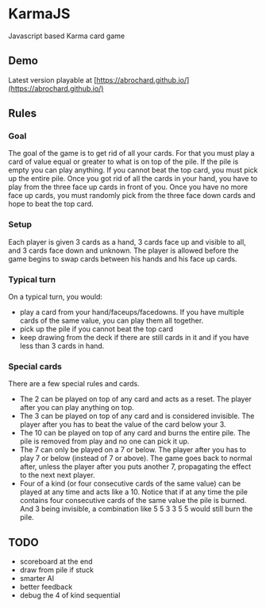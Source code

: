# KarmaJS
Javascript based Karma card game

## Demo
Latest version playable at [https://abrochard.github.io/](https://abrochard.github.io/)

## Rules

### Goal
The goal of the game is to get rid of all your cards. For that you
must play a card of value equal or greater to what is on top of the
pile. If the pile is empty you can play anything. If you cannot beat
the top card, you must pick up the entire pile. Once you got rid of
all the cards in your hand, you have to play from the three face up
cards in front of you. Once you have no more face up cards, you must
randomly pick from the three face down cards and hope to beat the top
card.

### Setup
Each player is given 3 cards as a hand, 3 cards face up and visible to
all, and 3 cards face down and unknown. The player is allowed before
the game begins to swap cards between his hands and his face up cards.

### Typical turn
On a typical turn, you would:
  * play a card from your hand/faceups/facedowns. If you have multiple
    cards of the same value, you can play them all together.
  * pick up the pile if you cannot beat the top card
  * keep drawing from the deck if there are still cards in it and if
    you have less than 3 cards in hand.

### Special cards
There are a few special rules and cards.
  * The 2 can be played on top of any card and acts as a reset. The
    player after you can play anything on top.
  * The 3 can be played on top of any card and is considered
    invisible. The player after you has to beat the value of the card
    below your 3.
  * The 10 can be played on top of any card and burns the entire
    pile. The pile is removed from play and no one can pick it up.
  * The 7 can only be played on a 7 or below. The player after you has
    to play 7 or below (instead of 7 or above). The game goes back to
    normal after, unless the player after you puts another 7,
    propagating the effect to the next next player.
  * Four of a kind (or four consecutive cards of the same value) can
    be played at any time and acts like a 10. Notice that if at any
    time the pile contains four consecutive cards of the same value
    the pile is burned. And 3 being invisible, a combination like 5 5
    3 3 5 5 would still burn the pile.

## TODO
  * scoreboard at the end
  * draw from pile if stuck
  * smarter AI
  * better feedback
  * debug the 4 of kind sequential
